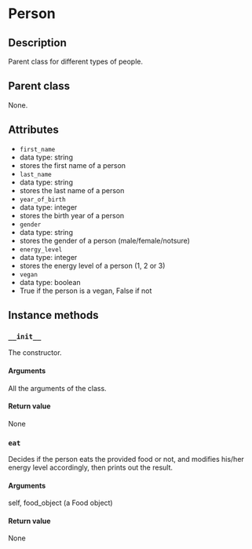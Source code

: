 # Person

## Description
Parent class for different types of people.

## Parent class
None.

## Attributes

* ```first_name```
 * data type: string
 * stores the first name of a person
* ```last_name```
 * data type: string
 * stores the last name of a person
* ```year_of_birth```
 * data type: integer
 * stores the birth year of a person
* ```gender```
 * data type: string
 * stores the gender of a person (male/female/notsure)
* ```energy_level```
 * data type: integer
 * stores the energy level of a person (1, 2 or 3)
* ```vegan```
 * data type: boolean
 * True if the person is a vegan, False if not

## Instance methods

### ```__init__```
The constructor.
#### Arguments
All the arguments of the class.
#### Return value
None

### ```eat```
Decides if the person eats the provided food or not, and modifies his/her energy level accordingly, then prints out the result.
#### Arguments
self, food_object (a Food object)
#### Return value
None
